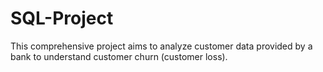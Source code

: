 # SQL-Project
This comprehensive project aims to analyze customer data provided by a bank to understand customer churn (customer loss). 


